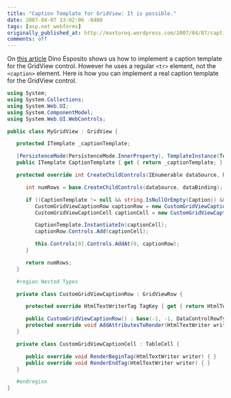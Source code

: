 ```yaml
---
title: "Caption Template for GridView: It is possible."
date: 2007-04-07 13:02:06 -0400
tags: [asp.net webforms]
originally_published_at: http://maxtoroq.wordpress.com/2007/04/07/caption-template-for-gridview-it-is-possible/
comments: off
---
```


On [this article][1] Dino Esposito shows us how to implement a caption template for the GridView control. However he uses a regular `<tr>` element, not the `<caption>` element. Here is how you can implement a real caption template for the GridView control.

```csharp
using System; 
using System.Collections; 
using System.Web.UI; 
using System.ComponentModel; 
using System.Web.UI.WebControls;    

public class MyGridView : GridView {    

   protected ITemplate _captionTemplate;    

   [PersistenceMode(PersistenceMode.InnerProperty), TemplateInstance(TemplateInstance.Single), Browsable(false)] 
   public ITemplate CaptionTemplate { get { return _captionTemplate; } set { _captionTemplate = value; } }    

   protected override int CreateChildControls(IEnumerable dataSource, bool dataBinding) {    

      int numRows = base.CreateChildControls(dataSource, dataBinding);    

      if ((CaptionTemplate != null && string.IsNullOrEmpty(Caption)) && this.Controls.Count != 0) { 
         CustomGridViewCaptionRow captionRow = new CustomGridViewCaptionRow(); 
         CustomGridViewCaptionCell captionCell = new CustomGridViewCaptionCell();    

         CaptionTemplate.InstantiateIn(captionCell); 
         captionRow.Controls.Add(captionCell);    

         this.Controls[0].Controls.AddAt(0, captionRow); 
      }    

      return numRows; 
   }    

   #region Nested Types    

   private class CustomGridViewCaptionRow : GridViewRow {    

      protected override HtmlTextWriterTag TagKey { get { return HtmlTextWriterTag.Caption; } }    

      public CustomGridViewCaptionRow() : base(-1, -1, DataControlRowType.Header, DataControlRowState.Normal) { } 
      protected override void AddAttributesToRender(HtmlTextWriter writer) { } 
   }    

   private class CustomGridViewCaptionCell : TableCell {    

      public override void RenderBeginTag(HtmlTextWriter writer) { } 
      public override void RenderEndTag(HtmlTextWriter writer) { } 
   }    

   #endregion 
}
```

[1]: http://msdn2.microsoft.com/en-us/library/aa479300.aspx
